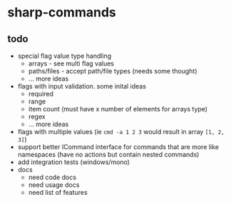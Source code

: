 # sharp-commands

## todo
* special flag value type handling
  * arrays - see multi flag values
  * paths/files - accept path/file types (needs some thought)
  * ... more ideas
* flags with input validation. some inital ideas
  * required
  * range
  * item count (must have x number of elements for arrays type)
  * regex
  * ... more ideas
* flags with multiple values (ie ```cmd -a 1 2 3``` would result in array ```[1, 2, 3]```)
* support better ICommand interface for commands that are more like namespaces (have no actions but contain nested commands)
* add integration tests (windows/mono)
* docs
  * need code docs
  * need usage docs
  * need list of features


